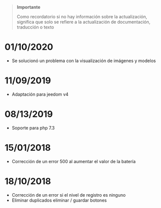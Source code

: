 >**Importante**
>
>Como recordatorio si no hay información sobre la actualización, significa que solo se refiere a la actualización de documentación, traducción o texto

# 01/10/2020

- Se solucionó un problema con la visualización de imágenes y modelos

# 11/09/2019

- Adaptación para jeedom v4

# 08/13/2019

- Soporte para php 7.3

# 15/01/2018

- Corrección de un error 500 al aumentar el valor de la batería

# 18/10/2018

- Corrección de un error si el nivel de registro es ninguno
- Eliminar duplicados eliminar / guardar botones
